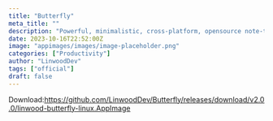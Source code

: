 ```yaml
---
title: "Butterfly"
meta_title: ""
description: "Powerful, minimalistic, cross-platform, opensource note-taking app"
date: 2023-10-16T22:52:00Z
image: "appimages/images/image-placeholder.png"
categories: ["Productivity"]
author: "LinwoodDev"
tags: ["official"]
draft: false
---
```


Download:https://github.com/LinwoodDev/Butterfly/releases/download/v2.0.0/linwood-butterfly-linux.AppImage
